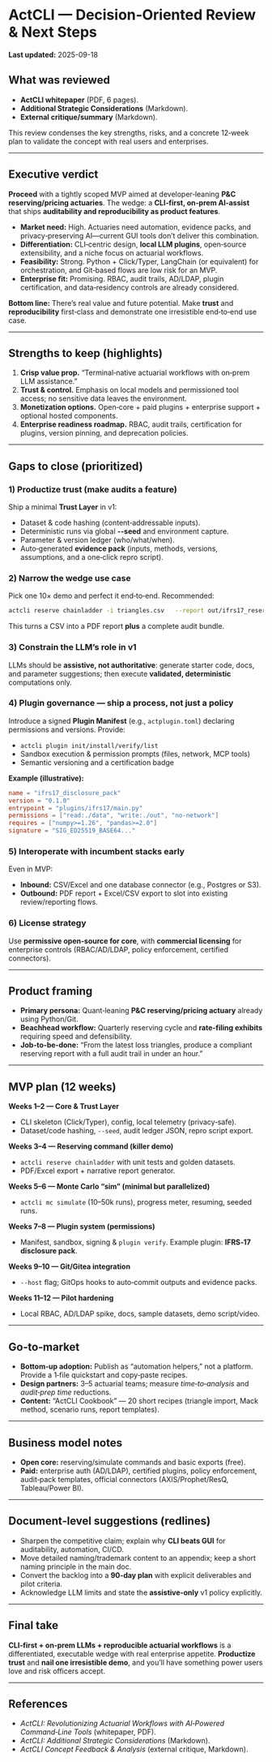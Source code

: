 # ActCLI — Decision‑Oriented Review & Next Steps
**Last updated:** 2025-09-18

## What was reviewed
- **ActCLI whitepaper** (PDF, 6 pages).
- **Additional Strategic Considerations** (Markdown).
- **External critique/summary** (Markdown).

This review condenses the key strengths, risks, and a concrete 12‑week plan to validate the concept with real users and enterprises.

---

## Executive verdict

**Proceed** with a tightly scoped MVP aimed at developer‑leaning **P&C reserving/pricing actuaries**. The wedge: a **CLI‑first, on‑prem AI‑assist** that ships **auditability and reproducibility as product features**.

- **Market need:** High. Actuaries need automation, evidence packs, and privacy‑preserving AI—current GUI tools don’t deliver this combination.
- **Differentiation:** CLI‑centric design, **local LLM plugins**, open‑source extensibility, and a niche focus on actuarial workflows.
- **Feasibility:** Strong. Python + Click/Typer, LangChain (or equivalent) for orchestration, and Git‑based flows are low risk for an MVP.
- **Enterprise fit:** Promising. RBAC, audit trails, AD/LDAP, plugin certification, and data‑residency controls are already considered.

**Bottom line:** There’s real value and future potential. Make **trust** and **reproducibility** first‑class and demonstrate one irresistible end‑to‑end use case.

---

## Strengths to keep (highlights)

1. **Crisp value prop.** “Terminal‑native actuarial workflows with on‑prem LLM assistance.”
2. **Trust & control.** Emphasis on local models and permissioned tool access; no sensitive data leaves the environment.
3. **Monetization options.** Open‑core + paid plugins + enterprise support + optional hosted components.
4. **Enterprise readiness roadmap.** RBAC, audit trails, certification for plugins, version pinning, and deprecation policies.

---

## Gaps to close (prioritized)

### 1) Productize trust (make audits a feature)
Ship a minimal **Trust Layer** in v1:
- Dataset & code hashing (content‑addressable inputs).
- Deterministic runs via global **--seed** and environment capture.
- Parameter & version ledger (who/what/when).
- Auto‑generated **evidence pack** (inputs, methods, versions, assumptions, and a one‑click repro script).

### 2) Narrow the wedge use case
Pick one 10× demo and perfect it end‑to‑end. Recommended:

```bash
actcli reserve chainladder -i triangles.csv   --report out/ifrs17_reserving.pdf   --audit out/audit.json   --seed 42 --repro-script out/repro.sh
```

This turns a CSV into a PDF report **plus** a complete audit bundle.

### 3) Constrain the LLM’s role in v1
LLMs should be **assistive, not authoritative**: generate starter code, docs, and parameter suggestions; then execute **validated, deterministic** computations only.

### 4) Plugin governance — ship a process, not just a policy
Introduce a signed **Plugin Manifest** (e.g., `actplugin.toml`) declaring permissions and versions. Provide:
- `actcli plugin init/install/verify/list`
- Sandbox execution & permission prompts (files, network, MCP tools)
- Semantic versioning and a certification badge

**Example (illustrative):**
```toml
name = "ifrs17_disclosure_pack"
version = "0.1.0"
entrypoint = "plugins/ifrs17/main.py"
permissions = ["read:./data", "write:./out", "no-network"]
requires = ["numpy>=1.26", "pandas>=2.0"]
signature = "SIG_ED25519_BASE64..."
```

### 5) Interoperate with incumbent stacks early
Even in MVP:
- **Inbound:** CSV/Excel and one database connector (e.g., Postgres or S3).
- **Outbound:** PDF report + Excel/CSV export to slot into existing review/reporting flows.

### 6) License strategy
Use **permissive open‑source for core**, with **commercial licensing** for enterprise controls (RBAC/AD/LDAP, policy enforcement, certified connectors).

---

## Product framing

- **Primary persona:** Quant‑leaning **P&C reserving/pricing actuary** already using Python/Git.
- **Beachhead workflow:** Quarterly reserving cycle and **rate‑filing exhibits** requiring speed and defensibility.
- **Job‑to‑be‑done:** “From the latest loss triangles, produce a compliant reserving report with a full audit trail in under an hour.”

---

## MVP plan (12 weeks)

**Weeks 1–2 — Core & Trust Layer**
- CLI skeleton (Click/Typer), config, local telemetry (privacy‑safe).
- Dataset/code hashing, `--seed`, audit ledger JSON, repro script export.

**Weeks 3–4 — Reserving command (killer demo)**
- `actcli reserve chainladder` with unit tests and golden datasets.
- PDF/Excel export + narrative report generator.

**Weeks 5–6 — Monte Carlo “sim” (minimal but parallelized)**
- `actcli mc simulate` (10–50k runs), progress meter, resuming, seeded runs.

**Weeks 7–8 — Plugin system (permissions)**
- Manifest, sandbox, signing & `plugin verify`. Example plugin: **IFRS‑17 disclosure pack**.

**Weeks 9–10 — Git/Gitea integration**
- `--host` flag; GitOps hooks to auto‑commit outputs and evidence packs.

**Weeks 11–12 — Pilot hardening**
- Local RBAC, AD/LDAP spike, docs, sample datasets, demo script/video.

---

## Go‑to‑market

- **Bottom‑up adoption:** Publish as “automation helpers,” not a platform. Provide a 1‑file quickstart and copy‑paste recipes.
- **Design partners:** 3–5 actuarial teams; measure *time‑to‑analysis* and *audit‑prep time* reductions.
- **Content:** “ActCLI Cookbook” — 20 short recipes (triangle import, Mack method, scenario runs, report templates).

---

## Business model notes

- **Open core:** reserving/simulate commands and basic exports (free).
- **Paid:** enterprise auth (AD/LDAP), certified plugins, policy enforcement, audit‑pack templates, official connectors (AXIS/Prophet/ResQ, Tableau/Power BI).

---

## Document‑level suggestions (redlines)

- Sharpen the competitive claim; explain why **CLI beats GUI** for auditability, automation, CI/CD.
- Move detailed naming/trademark content to an appendix; keep a short naming principle in the main doc.
- Convert the backlog into a **90‑day plan** with explicit deliverables and pilot criteria.
- Acknowledge LLM limits and state the **assistive‑only** v1 policy explicitly.

---

## Final take

**CLI‑first + on‑prem LLMs + reproducible actuarial workflows** is a differentiated, executable wedge with real enterprise appetite. **Productize trust** and **nail one irresistible demo**, and you’ll have something power users love and risk officers accept.

---

## References
- *ActCLI: Revolutionizing Actuarial Workflows with AI‑Powered Command‑Line Tools* (whitepaper, PDF).
- *ActCLI: Additional Strategic Considerations* (Markdown).
- *ActCLI Concept Feedback & Analysis* (external critique, Markdown).
